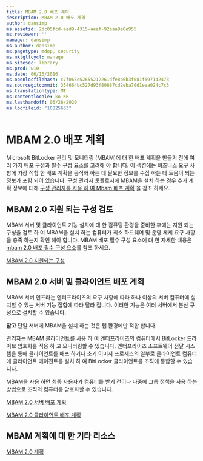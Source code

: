 ```yaml
---
title: MBAM 2.0 배포 계획
description: MBAM 2.0 배포 계획
author: dansimp
ms.assetid: 2dc05fcd-aed9-4315-aeaf-92aaa9e0e955
ms.reviewer: ''
manager: dansimp
ms.author: dansimp
ms.pagetype: mdop, security
ms.mktglfcycl: manage
ms.sitesec: library
ms.prod: w10
ms.date: 06/16/2016
ms.openlocfilehash: c7f065e52655212261dfe8b6b3f081f697142473
ms.sourcegitcommit: 354664bc527d93f80687cd2eba70d1eea024c7c3
ms.translationtype: MT
ms.contentlocale: ko-KR
ms.lasthandoff: 06/26/2020
ms.locfileid: "10825633"
---
```

# MBAM 2.0 배포 계획


Microsoft BitLocker 관리 및 모니터링 (MBAM)에 대 한 배포 계획을 만들기 전에 여러 가지 배포 구성과 필수 구성 요소를 고려해 야 합니다. 이 섹션에는 비즈니스 요구 사항에 가장 적합 한 배포 계획을 공식화 하는 데 필요한 정보를 수집 하는 데 도움이 되는 정보가 포함 되어 있습니다. 구성 관리자 토폴로지에 MBAM을 설치 하는 경우 추가 계획 정보에 대해 [구성 관리자를 사용 하 여 Mbam 배포 계획](planning-to-deploy-mbam-with-configuration-manager-2.md) 을 참조 하세요.

## MBAM 2.0 지원 되는 구성 검토


MBAM 서버 및 클라이언트 기능 설치에 대 한 컴퓨팅 환경을 준비한 후에는 지원 되는 구성을 검토 하 여 MBAM을 설치 하는 컴퓨터가 최소 하드웨어 및 운영 체제 요구 사항을 충족 하는지 확인 해야 합니다. MBAM 배포 필수 구성 요소에 대 한 자세한 내용은 [mbam 2.0 배포 필수 구성 요소](mbam-20-deployment-prerequisites-mbam-2.md)를 참조 하세요.

[MBAM 2.0 지원되는 구성](mbam-20-supported-configurations-mbam-2.md)

## MBAM 2.0 서버 및 클라이언트 배포 계획


MBAM 서버 인프라는 엔터프라이즈의 요구 사항에 따라 하나 이상의 서버 컴퓨터에 설치할 수 있는 서버 기능 집합에 따라 달라 집니다. 이러한 기능은 여러 서버에서 분산 구성으로 설치할 수 있습니다.

**참고**  단일 서버에 MBAM을 설치 하는 것은 랩 환경에만 적합 합니다.

 

관리자는 MBAM 클라이언트를 사용 하 여 엔터프라이즈의 컴퓨터에서 BitLocker 드라이브 암호화를 적용 하 고 모니터링할 수 있습니다. 엔터프라이즈 소프트웨어 전달 시스템을 통해 클라이언트를 배포 하거나 초기 이미지 프로세스의 일부로 클라이언트 컴퓨터에 클라이언트 에이전트를 설치 하 여 BitLocker 클라이언트를 조직에 통합할 수 있습니다.

MBAM을 사용 하면 최종 사용자가 컴퓨터를 받기 전이나 나중에 그룹 정책을 사용 하는 방법으로 조직의 컴퓨터를 암호화할 수 있습니다.

[MBAM 2.0 서버 배포 계획](planning-for-mbam-20-server-deployment-mbam-2.md)

[MBAM 2.0 클라이언트 배포 계획](planning-for-mbam-20-client-deployment-mbam-2.md)

## <a href="" id="other-resources-for-mbam-planning-"></a>MBAM 계획에 대 한 기타 리소스


[MBAM 2.0 계획](planning-for-mbam-20-mbam-2.md)

 

 





